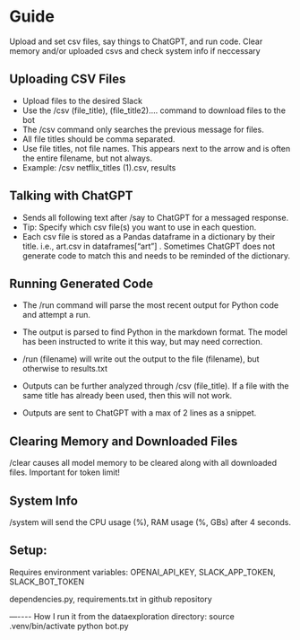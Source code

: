 # Guide
Upload and set csv files, say things to ChatGPT, and run code. Clear memory and/or uploaded csvs  and check system info if neccessary

## Uploading CSV Files
- Upload files to the desired Slack
- Use the /csv (file_title), (file_title2).... command to download files to the bot
- The /csv command only searches the previous message for files.
- All file titles should be comma separated.
- Use file titles, not file names. This appears next to the arrow and is often the entire filename, but not always.
- Example: /csv netflix_titles (1).csv, results

## Talking with ChatGPT
- Sends all following text after /say to ChatGPT for a messaged response.
- Tip: Specify which csv file(s) you want to use in each question.
- Each csv file is stored as a Pandas dataframe in a dictionary by their title. i.e., art.csv in dataframes[“art”] . Sometimes ChatGPT does not generate code to match this and needs to be reminded of the dictionary.

## Running Generated Code
- The /run command will parse the most recent output for Python code and attempt a run.
- The output is parsed to find Python in the markdown format. The model has been instructed to write it this way, but may need correction.

- /run (filename) will write out the output to the file (filename), but otherwise to results.txt
- Outputs can be further analyzed through /csv (file_title). If a file with the same title has already been used, then this will not work. 
- Outputs are sent to ChatGPT with a max of 2 lines as a snippet.

## Clearing Memory and Downloaded Files
 /clear causes all model memory to be cleared along with all downloaded files. 
Important for token limit!

## System Info
/system will send the CPU usage (%), RAM usage (%, GBs) after 4 seconds.

## Setup:
Requires environment variables:
OPENAI_API_KEY, 
SLACK_APP_TOKEN, 
SLACK_BOT_TOKEN

dependencies.py, requirements.txt in github repository

—----
How I run it from the dataexploration directory:
source .venv/bin/activate 
python bot.py

